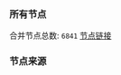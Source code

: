 ### 所有节点
合并节点总数: `6841`
[节点链接](https://github.com/rzhy1/33/raw/master/sub/sub_merge_base64.txt)

### 节点来源

